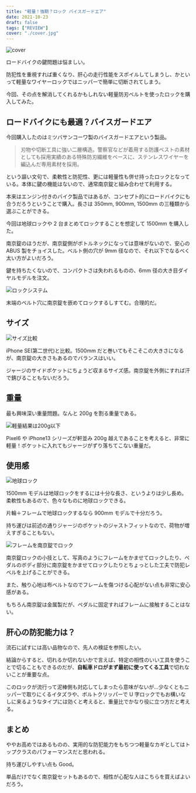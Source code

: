 ```yaml
---
title: "軽量！強靭？ロック バイスガードエア"
date: 2021-10-23
draft: false
tags: ["REVIEW"]
cover: "./cover.jpg"
---
```


![cover](./cover.jpg)

ロードバイクの鍵問題は悩ましい。

防犯性を重視すれば重くなり、肝心の走行性能をスポイルしてしまうし、かといって軽量なワイヤーロックではニッパーで簡単に切断されてしまう。

今回、その点を解消してくれるかもしれない軽量防刃ベルトを使ったロックを購入してみた。

## ロードバイクにも最適？バイスガードエア

今回購入したのはミツバサンコーワ製のバイスガードエアという製品。

<LinkBox url="https://www.amazon.co.jp/dp/B097XQT8N2/" isAmazonLink />

> 刃物や切断工具に強い二層構造。警察官などが着用する防護ベストの素材としても採用実績のある特殊防刃繊維をベースに、ステンレスワイヤーを編込んだ専用素材を採用。

という謳い文句で、柔軟性と防犯性、更には軽量性も併せ持ったロックとなっている。本体に鍵の機能はないので、通常南京錠と組み合わせて利用する。

本来はエンジン付きのバイク製品ではあるが、コンセプト的にロードバイクにも合うだろうということで購入。長さは 350mm, 900mm, 1500mm の三種類から選ぶことができる。

今回は地球ロックや 2 台まとめてロックすることを想定して 1500mm を購入した。

南京錠のほうだが、南京錠側がボトルネックになっては意味がないので、安心の ABUS 製をチョイスした。ベルト側の穴が 9mm 径なので、それ以下でなるべく太い方がよいだろう。

<LinkBox url="https://www.amazon.co.jp/dp/B00ME90XUM/" isAmazonLink />

鍵を持ちたくないので、コンパクトさは失われるものの、6mm 径の大き目ダイヤルモデルを注文。

![ロックシステム](./locking.jpg)

末端のベルト穴に南京錠を嵌めてロックするしすてむ。合理的だ。

## サイズ

![サイズ比較](./size.jpg)

iPhone SE(第二世代)と比較。1500mm だと巻いてもそこそこの大きさになるが、南京錠の大きさもあるのでバランスはいい。

ジャージのサイドポケットにちょうど収まるサイズ感。南京錠を外側にすれば汗で錆びることもないだろう。

## 重量

最も興味深い重量問題。なんと 200g を割る重量である。

![軽量結果は200g以下](./weight.jpg)

Pixel6 や iPhone13 シリーズが軒並み 200g 越えであることを考えると、非常に軽量！ポケットに入れてもジャージがずり落ちてこない重量だ。

## 使用感

![地球ロック](./earth_lock.jpg)

1500mm モデルは地球ロックをするには十分な長さ、というよりは少し長め。柔軟性もあるので、色々なものに地球ロックできる。

片輪＋フレームで地球ロックするなら 900mm モデルで十分だろう。

持ち運びは前述の通りジャージのポケットのジャストフィットなので、荷物が増えすぎることもない。

![フレームを南京錠でロック](./stay_locking.jpg)

南京錠ロックの小技として、写真のようにフレームをかませてロックしたり、ペダルのボディ部分に南京錠をかませてロックしたりとちょっとした工夫で防犯レベルを上げることができる。

また、触り心地は布ベルトなのでフレームを傷つける心配がない点も非常に安心感がある。

もちろん南京錠は金属製だが、ペダルに固定すればフレームに接触することはない。

## 肝心の防犯能力は？

流石に試すには高い品物なので、先人の検証を参照したい。

<LinkBox url="http://blog.livedoor.jp/wason/archives/20210917_cyclespice_viceguardair.html" isAmazonLink />

結論からすると、切れるか切れないかで言えば、特定の相性のいい工具を使うことで切ることもできるのだが、**自転車ドロがまず最初に使ってくる工具**で切れないことが重要な点。

このロックが流行って泥棒側も対応してしまったら意味がないが…少なくともニッパーで取りにくるイタズラや、ボルトクリッパーで U 字ロックでもお構いなしに来るようなタイプには効くと考えると、重量比でかなり役に立つ方だと考える。

## まとめ

ややお高めではあるものの、実用的な防犯能力をもちつつ軽量なカギとしてはトップクラスのパフォーマンスだと思われる。

持ち運びしやすい点も Good。

単品だけでなく南京錠セットもあるので、相性が心配な人はこちらを買えばよいだろう。

<LinkBox url="https://www.amazon.co.jp/dp/B097XQPZXQ/" isAmazonLink />

